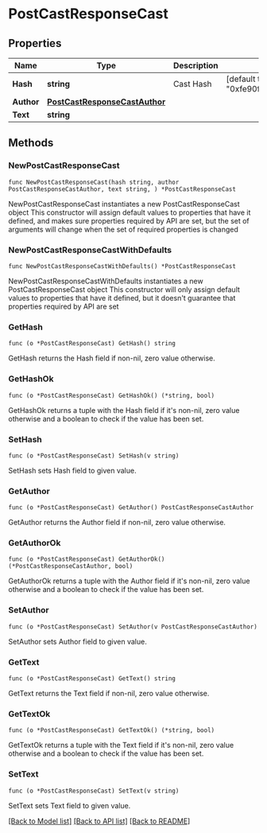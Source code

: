 # PostCastResponseCast

## Properties

Name | Type | Description | Notes
------------ | ------------- | ------------- | -------------
**Hash** | **string** | Cast Hash | [default to "0xfe90f9de682273e05b201629ad2338bdcd89b6be"]
**Author** | [**PostCastResponseCastAuthor**](PostCastResponseCastAuthor.md) |  | 
**Text** | **string** |  | 

## Methods

### NewPostCastResponseCast

`func NewPostCastResponseCast(hash string, author PostCastResponseCastAuthor, text string, ) *PostCastResponseCast`

NewPostCastResponseCast instantiates a new PostCastResponseCast object
This constructor will assign default values to properties that have it defined,
and makes sure properties required by API are set, but the set of arguments
will change when the set of required properties is changed

### NewPostCastResponseCastWithDefaults

`func NewPostCastResponseCastWithDefaults() *PostCastResponseCast`

NewPostCastResponseCastWithDefaults instantiates a new PostCastResponseCast object
This constructor will only assign default values to properties that have it defined,
but it doesn't guarantee that properties required by API are set

### GetHash

`func (o *PostCastResponseCast) GetHash() string`

GetHash returns the Hash field if non-nil, zero value otherwise.

### GetHashOk

`func (o *PostCastResponseCast) GetHashOk() (*string, bool)`

GetHashOk returns a tuple with the Hash field if it's non-nil, zero value otherwise
and a boolean to check if the value has been set.

### SetHash

`func (o *PostCastResponseCast) SetHash(v string)`

SetHash sets Hash field to given value.


### GetAuthor

`func (o *PostCastResponseCast) GetAuthor() PostCastResponseCastAuthor`

GetAuthor returns the Author field if non-nil, zero value otherwise.

### GetAuthorOk

`func (o *PostCastResponseCast) GetAuthorOk() (*PostCastResponseCastAuthor, bool)`

GetAuthorOk returns a tuple with the Author field if it's non-nil, zero value otherwise
and a boolean to check if the value has been set.

### SetAuthor

`func (o *PostCastResponseCast) SetAuthor(v PostCastResponseCastAuthor)`

SetAuthor sets Author field to given value.


### GetText

`func (o *PostCastResponseCast) GetText() string`

GetText returns the Text field if non-nil, zero value otherwise.

### GetTextOk

`func (o *PostCastResponseCast) GetTextOk() (*string, bool)`

GetTextOk returns a tuple with the Text field if it's non-nil, zero value otherwise
and a boolean to check if the value has been set.

### SetText

`func (o *PostCastResponseCast) SetText(v string)`

SetText sets Text field to given value.



[[Back to Model list]](../README.md#documentation-for-models) [[Back to API list]](../README.md#documentation-for-api-endpoints) [[Back to README]](../README.md)


